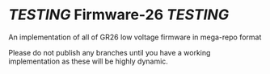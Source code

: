 # _TESTING_ Firmware-26 _TESTING_
An implementation of all of GR26 low voltage firmware in mega-repo format

Please do not publish any branches until you have a working implementation as these will be highly dynamic.

